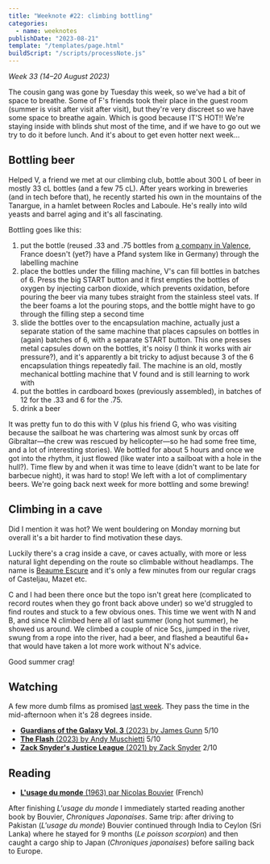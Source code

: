 ```yaml
---
title: "Weeknote #22: climbing bottling"
categories:
  - name: weeknotes
publishDate: "2023-08-21"
template: "/templates/page.html"
buildScript: "/scripts/processNote.js"
---
```


_Week 33 (14–20 August 2023)_

The cousin gang was gone by Tuesday this week, so we've had a bit of space to breathe. Some of F's friends took their place in the guest room (summer is visit after visit after visit), but they're very discreet so we have some space to breathe again. Which is good because IT'S HOT!! We're staying inside with blinds shut most of the time, and if we have to go out we try to do it before lunch. And it's about to get even hotter next week...

## Bottling beer

Helped V, a friend we met at our climbing club, bottle about 300 L of beer in mostly 33 cL bottles (and a few 75 cL). After years working in breweries (and in tech before that), he recently started his own in the mountains of the Tanargue, in a hamlet between Rocles and Laboule. He's really into wild yeasts and barrel aging and it's all fascinating.

Bottling goes like this:

1. put the bottle (reused .33 and .75 bottles from [a company in Valence](https://www.ma-bouteille.org/), France doesn't (yet?) have a Pfand system like in Germany) through the labelling machine
2. place the bottles under the filling machine, V's can fill bottles in batches of 6. Press the big START button and it first empties the bottles of oxygen by injecting carbon dioxide, which prevents oxidation, before pouring the beer via many tubes straight from the stainless steel vats. If the beer foams a lot the pouring stops, and the bottle might have to go through the filling step a second time
3. slide the bottles over to the encapsulation machine, actually just a separate station of the same machine that places capsules on bottles in (again) batches of 6, with a separate START button. This one presses metal capsules down on the bottles, it's noisy (I think it works with air pressure?), and it's apparently a bit tricky to adjust because 3 of the 6 encapsulation things repeatedly fail. The machine is an old, mostly mechanical bottling machine that V found and is still learning to work with
4. put the bottles in cardboard boxes (previously assembled), in batches of 12 for the .33 and 6 for the .75.
5. drink a beer

It was pretty fun to do this with V (plus his friend G, who was visiting because the sailboat he was chartering was almost sunk by orcas off Gibraltar—the crew was rescued by helicopter—so he had some free time, and a lot of interesting stories). We bottled for about 5 hours and once we got into the rhythm, it just flowed (like water into a sailboat with a hole in the hull?). Time flew by and when it was time to leave (didn't want to be late for barbecue night), it was hard to stop! We left with a lot of complimentary beers. We're going back next week for more bottling and some brewing!

## Climbing in a cave

Did I mention it was hot? We went bouldering on Monday morning but overall it's a bit harder to find motivation these days.

Luckily there's a crag inside a cave, or caves actually, with more or less natural light depending on the route so climbable without headlamps. The name is [Beaume Escure](https://www.ffme.fr/sne-fiche/639/) and it's only a few minutes from our regular crags of Casteljau, Mazet etc.

C and I had been there once but the topo isn't great here (complicated to record routes when they go front back above under) so we'd struggled to find routes and stuck to a few obvious ones. This time we went with N and B, and since N climbed here all of last summer (long hot summer), he showed us around. We climbed a couple of nice 5cs, jumped in the river, swung from a rope into the river, had a beer, and flashed a beautiful 6a+ that would have taken a lot more work without N's advice.

Good summer crag!

## Watching

A few more dumb films as promised [last week](/notes/weeknote-21-starry-nights/). They pass the time in the mid-afternoon when it's 28 degrees inside.

- [**Guardians of the Galaxy Vol. 3** (2023) by James Gunn](/notes/guardians-of-the-galaxy-vol-3-by-james-gunn/) 5/10
- [**The Flash** (2023) by Andy Muschietti](/notes/the-flash-by-andy-muschietti/) 5/10
- [**Zack Snyder's Justice League** (2021) by Zack Snyder](/notes/zack-snyders-justice-league/) 2/10

## Reading

- [**L'usage du monde** (1963) par Nicolas Bouvier](/notes/l-usage-du-monde-par-nicolas-bouvier/) (French)

After finishing _L'usage du monde_ I immediately started reading another book by Bouvier, _Chroniques Japonaises_. Same trip: after driving to Pakistan (_L'usage du monde_) Bouvier continued through India to Ceylon (Sri Lanka) where he stayed for 9 months (_Le poisson scorpion_) and then caught a cargo ship to Japan (_Chroniques japonaises_) before sailing back to Europe.
